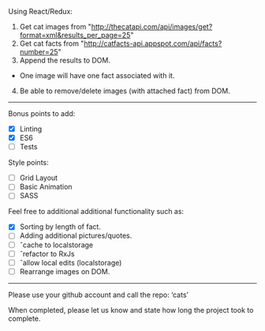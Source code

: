 Using React/Redux:

1) Get cat images from "http://thecatapi.com/api/images/get?format=xml&results_per_page=25"
2) Get cat facts from "http://catfacts-api.appspot.com/api/facts?number=25"
3) Append the results to DOM.
  - One image will have one fact associated with it.
4) Be able to remove/delete images (with attached fact) from DOM.

----------------------------------------------------------

Bonus points to add:
- [x] Linting
- [x] ES6
- [ ] Tests

Style points:
- [ ] Grid Layout
- [ ] Basic Animation
- [ ] SASS

Feel free to additional additional functionality such as:
- [x] Sorting by length of fact.
- [ ] Adding additional pictures/quotes.
- [ ] ˆcache to localstorage
- [ ] ˆrefactor to RxJs
- [ ] ˆallow local edits (localstorage)
- [ ] Rearrange images on DOM.
----------------------------------------------------------

Please use your github account and call the repo: ‘cats’

When completed, please let us know and state how long the project took to complete.
